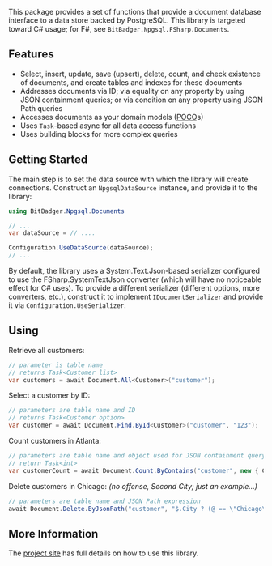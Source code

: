 This package provides a set of functions that provide a document database interface to a data store backed by PostgreSQL. This library is targeted toward C# usage; for F#, see `BitBadger.Npgsql.FSharp.Documents`.

## Features

- Select, insert, update, save (upsert), delete, count, and check existence of documents, and create tables and indexes for these documents
- Addresses documents via ID; via equality on any property by using JSON containment queries; or via condition on any property using JSON Path queries
- Accesses documents as your domain models (<abbr title="Plain Old CLR Objects">POCO</abbr>s)
- Uses `Task`-based async for all data access functions
- Uses building blocks for more complex queries

## Getting Started

The main step is to set the data source with which the library will create connections. Construct an `NpgsqlDataSource` instance, and provide it to the library:

```csharp
using BitBadger.Npgsql.Documents

// ...
var dataSource = // ....

Configuration.UseDataSource(dataSource);
// ...
```

By default, the library uses a System.Text.Json-based serializer configured to use the FSharp.SystemTextJson converter (which will have no noticeable effect for C# uses). To provide a different serializer (different options, more converters, etc.), construct it to implement `IDocumentSerializer` and provide it via `Configuration.UseSerializer`.

## Using

Retrieve all customers:

```csharp
// parameter is table name
// returns Task<Customer list>
var customers = await Document.All<Customer>("customer");
```

Select a customer by ID:

```csharp
// parameters are table name and ID
// returns Task<Customer option>
var customer = await Document.Find.ById<Customer>("customer", "123");
```

Count customers in Atlanta:

```csharp
// parameters are table name and object used for JSON containment query
// return Task<int>
var customerCount = await Document.Count.ByContains("customer", new { City = "Atlanta" });
```

Delete customers in Chicago: _(no offense, Second City; just an example...)_

```csharp
// parameters are table name and JSON Path expression
await Document.Delete.ByJsonPath("customer", "$.City ? (@ == \"Chicago\")");
```

## More Information

The [project site](https://bitbadger.solutions/open-source/postgres-documents/) has full details on how to use this library.
